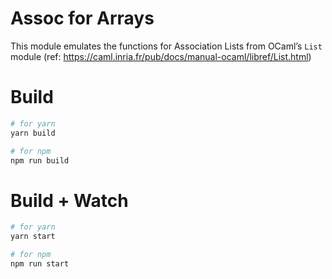 # Assoc for Arrays

This module emulates the functions for Association Lists from
OCaml’s `List` module (ref: https://caml.inria.fr/pub/docs/manual-ocaml/libref/List.html)

# Build

```bash
# for yarn
yarn build

# for npm
npm run build
```

# Build + Watch

```bash
# for yarn
yarn start

# for npm
npm run start
```

